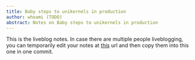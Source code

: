 ```yaml
---
title: Baby steps to unikernels in production
author: whoami (TODO)
abstract: Notes on Baby steps to unikernels in production
---
```


This is the liveblog notes.  In case there are multiple
people liveblogging, you can temporarily edit your notes
at [this](baby-steps-to-uniker/template.md) url and then copy them into this one in one
commit.
